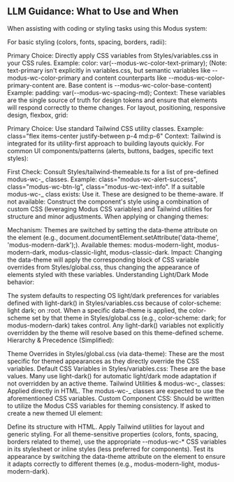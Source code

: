 ## LLM Guidance: What to Use and When

When assisting with coding or styling tasks using this Modus system:

For basic styling (colors, fonts, spacing, borders, radii):

Primary Choice: Directly apply CSS variables from Styles/variables.css in your CSS rules.
Example: color: var(--modus-wc-color-text-primary); (Note: text-primary isn't explicitly in variables.css, but semantic variables like --modus-wc-color-primary and content counterparts like --modus-wc-color-primary-content are. Base content is --modus-wc-color-base-content)
Example: padding: var(--modus-wc-spacing-md);
Context: These variables are the single source of truth for design tokens and ensure that elements will respond correctly to theme changes.
For layout, positioning, responsive design, flexbox, grid:

Primary Choice: Use standard Tailwind CSS utility classes.
Example: class="flex items-center justify-between p-4 md:p-6"
Context: Tailwind is integrated for its utility-first approach to building layouts quickly.
For common UI components/patterns (alerts, buttons, badges, specific text styles):

First Check: Consult Styles/tailwind-themeable.ts for a list of pre-defined modus-wc-_ classes.
Example: class="modus-wc-alert-success", class="modus-wc-btn-lg", class="modus-wc-text-info".
If a suitable modus-wc-_ class exists: Use it. These are designed to be theme-aware.
If not available: Construct the component's style using a combination of custom CSS (leveraging Modus CSS variables) and Tailwind utilities for structure and minor adjustments.
When applying or changing themes:

Mechanism: Themes are switched by setting the data-theme attribute on the <html> element (e.g., document.documentElement.setAttribute('data-theme', 'modus-modern-dark');).
Available themes: modus-modern-light, modus-modern-dark, modus-classic-light, modus-classic-dark.
Impact: Changing the data-theme will apply the corresponding block of CSS variable overrides from Styles/global.css, thus changing the appearance of elements styled with these variables.
Understanding Light/Dark Mode behavior:

The system defaults to respecting OS light/dark preferences for variables defined with light-dark() in Styles/variables.css because of color-scheme: light dark; on :root.
When a specific data-theme is applied, the color-scheme set by that theme in Styles/global.css (e.g., color-scheme: dark; for modus-modern-dark) takes control. Any light-dark() variables not explicitly overridden by the theme will resolve based on this theme-defined scheme.
Hierarchy & Precedence (Simplified):

Theme Overrides in Styles/global.css (via data-theme): These are the most specific for themed appearances as they directly override the CSS variables.
Default CSS Variables in Styles/variables.css: These are the base values. Many use light-dark() for automatic light/dark mode adaptation if not overridden by an active theme.
Tailwind Utilities & modus-wc-_ classes: Applied directly in HTML. The modus-wc-_ classes are expected to use the aforementioned CSS variables.
Custom Component CSS: Should be written to utilize the Modus CSS variables for theming consistency.
If asked to create a new themed UI element:

Define its structure with HTML.
Apply Tailwind utilities for layout and generic styling.
For all theme-sensitive properties (colors, fonts, spacing, borders related to theme), use the appropriate --modus-wc-\* CSS variables in its stylesheet or inline styles (less preferred for components).
Test its appearance by switching the data-theme attribute on the <html> element to ensure it adapts correctly to different themes (e.g., modus-modern-light, modus-modern-dark).
